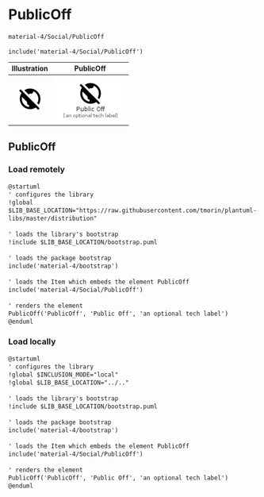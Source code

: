 # PublicOff


```text
material-4/Social/PublicOff
```

```text
include('material-4/Social/PublicOff')
```



| Illustration | PublicOff |
| :---: | :---: |
| ![illustration for Illustration](../../material-4/Social/PublicOff.png) | ![illustration for PublicOff](../../material-4/Social/PublicOff.Local.png) |




## PublicOff

### Load remotely
```plantuml
@startuml
' configures the library
!global $LIB_BASE_LOCATION="https://raw.githubusercontent.com/tmorin/plantuml-libs/master/distribution"

' loads the library's bootstrap
!include $LIB_BASE_LOCATION/bootstrap.puml

' loads the package bootstrap
include('material-4/bootstrap')

' loads the Item which embeds the element PublicOff
include('material-4/Social/PublicOff')

' renders the element
PublicOff('PublicOff', 'Public Off', 'an optional tech label')
@enduml
```

### Load locally
```plantuml
@startuml
' configures the library
!global $INCLUSION_MODE="local"
!global $LIB_BASE_LOCATION="../.."

' loads the library's bootstrap
!include $LIB_BASE_LOCATION/bootstrap.puml

' loads the package bootstrap
include('material-4/bootstrap')

' loads the Item which embeds the element PublicOff
include('material-4/Social/PublicOff')

' renders the element
PublicOff('PublicOff', 'Public Off', 'an optional tech label')
@enduml
```

